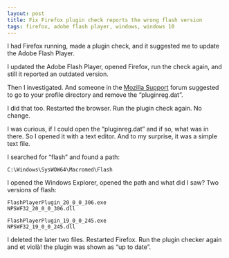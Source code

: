```yaml
---
layout: post
title: Fix Firefox plugin check reports the wrong flash version
tags: firefox, adobe flash player, windows, windows 10
---
```


I had Firefox running, made a plugin check, and it suggested me to update the Adobe Flash Player.

I updated the Adobe Flash Player, opened Firefox, run the check again, and still it reported an outdated version.

Then I investigated. And someone in the [Mozilla Support](https://support.mozilla.org/de/questions/690585#answer-16934) forum suggested to go to your profile directory and remove the “pluginreg.dat”.

I did that too. Restarted the browser. Run the plugin check again. No change.

I was curious, if I could open the “pluginreg.dat” and if so, what was in there. So I opened it with a text editor. And to my surprise, it was a simple text file.

I searched for “flash” and found a path:

```
C:\Windows\SysWOW64\Macromed\Flash
```

I opened the Windows Explorer, opened the path and what did I saw? Two versions of flash:

```
FlashPlayerPlugin_20_0_0_306.exe
NPSWF32_20_0_0_306.dll

FlashPlayerPlugin_19_0_0_245.exe
NPSWF32_19_0_0_245.dll
```

I deleted the later two files. Restarted Firefox. Run the plugin checker again and et violà! the plugin was shown as “up to date”.

